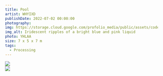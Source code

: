 ```yaml
---
title: Pool
artist: WHYIXD
publishDate: 2022-07-02 00:00:00
photography:
img: https://storage.cloud.google.com/profolio_media/public/assets/code/pool/pool.jpg
img_alt: Iridescent ripples of a bright blue and pink liquid
photo: YHLAA
size: 7 x 5 x 7 m
tags:
  - Processing
---
```


<style>
     .embed-container {
      --video--width: 1084;
      --video--height: 666;

      position: relative;
      padding-bottom: calc(var(--video--height) / var(--video--width) * 100%); /* 41.66666667% */
      overflow: hidden;
      max-width: 100%;
      background: black;
    }

    .embed-container iframe,
    .embed-container object,
    .embed-container embed {
      position: absolute;
      top: 0;
      left: 0;
      width: 100%;
      height: 100%;
    }
  </style>

<div class="gallery" style="    margin-top:0px;">

<div class="height  withTitle">
<img style=""src="https://storage.cloud.google.com/profolio_media/public/assets/code/pool/pool2.gif">
</div>

<div class="height  withTitle">
<img style=""src="https://storage.cloud.google.com/profolio_media/public/assets/code/pool/pool1.gif">
</div>

</div>
